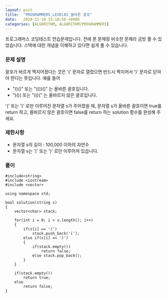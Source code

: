 ```yaml
---
layout: post
title:  "PROGRAMMERS_LEVEL02_올바른 괄호"
date:   2020-12-10 15:10:56 +0900
categories: [ALGORITHM, ALGORITHM/PROGRAMMERS]
---
```


프로그래머스 코딩테스트 연습문제입니다. 전에 푼 문제랑 비슷한 문제라 금방 풀 수 있었습니다. 스택에 대한 개념을 이해하고 있다면 쉽게 풀 수 있습니다.

### 문제 설명
괄호가 바르게 짝지어졌다는 것은 '(' 문자로 열렸으면 반드시 짝지어서 ')' 문자로 닫혀야 한다는 뜻입니다. 예를 들어

- "()()" 또는 "(())()" 는 올바른 괄호입니다.
- ")()( 또는 "(()(" 는 올바르지 않은 괄호입니다.

'(' 또는 ')' 로만 이루어진 문자열 s가 주어졌을 때, 문자열 s가 올바른 괄호이면 true를 return 하고, 올바르지 않은 괄호이면 false를 return 하는 solution 함수를 완성해 주세요.

### 제한사항
- 문자열 s의 길이 : 100,000 이하의 자연수
- 문자열 s는 '(' 또는 ')' 로만 이루어져 있습니다.

### 풀이
```
#include<string>
#include <iostream>
#include <vector>

using namespace std;

bool solution(string s)
{
    vector<char> stack;

    for(int i = 0; i < s.length(); i++)
    {
        if(s[i] == '(')
            stack.push_back('(');
        else if(s[i] == ')')
        {
            if(stack.empty())
                return false;
            else stack.pop_back();
        }
    }

    if(stack.empty())
        return true;
    else
        return false;
}
```

